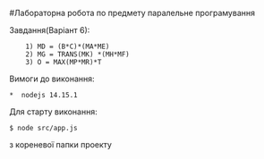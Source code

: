 #Лабораторна робота по предмету паралельне програмування

Завдання(Варіант 6):
```
    1) MD = (B*C)*(MA*ME)
    2) MG = TRANS(MK) *(MH*MF)
    3) O = MAX(MP*MR)*T
```

Вимоги до виконання:

    *  nodejs 14.15.1

 Для старту виконання:

```$ node src/app.js```

з кореневої папки проекту     